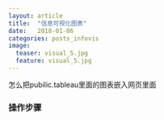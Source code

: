 ```yaml
---
layout: article
title:  "信息可视化图表"
date:   2018-01-06
categories: posts_infovis
image:
  teaser: visual_5.jpg
  feature: visual_5.jpg
---
```

怎么把pubilic.tableau里面的图表嵌入网页里面

### 操作步骤
